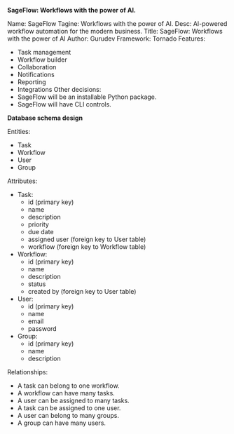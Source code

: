**SageFlow: Workflows with the power of AI.**

Name: SageFlow
Tagine: Workflows with the power of AI.
Desc: AI-powered workflow automation for the modern business.
Title: SageFlow: Workflows with the power of AI
Author: Gurudev
Framework: Tornado
Features:
* Task management
* Workflow builder
* Collaboration
* Notifications
* Reporting
* Integrations
Other decisions:
* SageFlow will be an installable Python package.
* SageFlow will have CLI controls.


**Database schema design**

Entities:
* Task
* Workflow
* User
* Group

Attributes:
* Task:
    * id (primary key)
    * name
    * description
    * priority
    * due date
    * assigned user (foreign key to User table)
    * workflow (foreign key to Workflow table)
* Workflow:
    * id (primary key)
    * name
    * description
    * status
    * created by (foreign key to User table)
* User:
    * id (primary key)
    * name
    * email
    * password
* Group:
    * id (primary key)
    * name
    * description

Relationships:
* A task can belong to one workflow.
* A workflow can have many tasks.
* A user can be assigned to many tasks.
* A task can be assigned to one user.
* A user can belong to many groups.
* A group can have many users.


